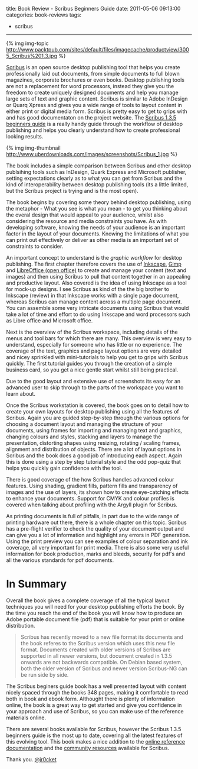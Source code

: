 title: Book Review - Scribus Beginners Guide
date: 2011-05-06 09:13:00
categories: book-reviews
tags: 
- scribus
---

{% img img-topic http://www.packtpub.com/sites/default/files/imagecache/productview/3005_Scribus%201.3.jpg %}

[Scribus](http://scribus.net/) is an open source desktop publishing tool that helps you create professionally laid out documents, from simple documents to full blown magazines, corporate brochures or even books.  Desktop publishing tools are not a replacement for word processors, instead they give you the freedom to create uniquely designed documents and help you manage large sets of text and graphic content.  Scribus is similar to Adobe InDesign or Quarq Xpress and gives you a wide range of tools to layout content in either print or digital media form.  Scribus is pretty easy to get to grips with and has good documentaton on the project website.  The [Scribus 1.3.5 beginners guide](http://www.packtpub.com/scribus-1-3-5-beginners-guide/book) is a really handy guide through the workflow of desktop publishing and helps you clearly understand how to create professional looking results. 

<!-- more -->

{% img img-thumbnail http://www.uberdownloads.com/images/screenshots/Scribus_1.jpg %}

The book includes a simple comparison between Scribus and other desktop publsihing tools such as InDesign, Quark Express and Microsoft publisher, setting expectations clearly as to what you can get from Scribus and the kind of interoperability between desktop publishing tools (its a little limited, but the Scribus project is trying and is the most open).

The book begins by covering some theory behind desktop publishing, using the metaphor - What you see is what you mean - to get you thinking about the overal design that would appeal to your audience, whilst also considering the resource and media constraints you have.  As with developing software, knowing the needs of your audience is an important factor in the layout of your documents.  Knowing the limitations of what you can print out effectively or deliver as other media is an important set of constraints to consider.

An important concept to understand is the _graphic workflow_ for desktop publishing.  The first chapter therefore covers the use of [Inkscape](http://www.inkscape.org/), [Gimp](http://www.gimp.org/) and [LibreOffice (open office)](http://www.libreoffice.org/) to create and manage your content (text and images) and then using Scribus to pull that content together in an appealing and productive layout.  Also covered is the idea of using Inkscape as a tool for mock-up designs.  I see Scribus as kind of the the big brother to Inkscape (review) in that Inkscape works with a single page document, whereas Scribus can manage content across a multiple page document.  You can assemble some very intricate documents using Scribus that would take a lot of time and effort to do using Inkscape and word processors such as Libre office and Microsoft office.

Next is the overview of the Scribus workspace, including details of the menus and tool bars for which there are many.  This overview is very easy to understand, especially for someone who has little or no experience.  The coverage of the text, graphics and page layout options are very detailed and nicey sprinkled with mini-tutorials to help you get to grips with Scribus quickly.  The first tutorial guides you through the creation of a simple business card, so you get a nice gentle start whilst still being practical.  

Due to the good layout and extensive use of screenshots its easy for an advanced user to skip through to the parts of the workspace you want to learn about. 

Once the Scribus workstation is covered, the book goes on to detail how to create your own layouts for desktop publishing using all the features of Scribus.  Again you are guided step-by-step through the various options for choosing a document layout and managing the structure of your documents, using frames for importing and managing text and graphics, changing colours and styles, stacking and layers to manage the presentation, distorting shapes using resizing, rotating / scaling frames, alignment and distribution of objects.  There are a lot of layout options in Scribus and the book does a good job of introducing each aspect.  Again this is done using a step by step tutorial style and the odd pop-quiz that helps you quickly gain confidence with the tool. 

There is good coverage of the how Scribus handles advanced colour features.  Using shading, gradient fills, pattern fills and transparency of images and the use of layers, its shown how to create eye-catching effects to enhance your documents. Support for CMYK and colour profiles is covered when talking about profiling with the Argyll plugin for Scribus.

As printing documents is full of pitfalls, in part due to the wide range of printing hardware out there, there is a whole chapter on this topic.  Scribus has a pre-flight verifier to check the quality of your document output and can give you a lot of information and highlight any errors in PDF generation.  Using the print preview you can see examples of colour separation and ink coverage, all very important for print media.  There is also some very useful information for book production, marks and bleeds, security for pdf's and all the various standards for pdf documents.

# In Summary 

Overall the book gives a complete coverage of all the typical layout techniques you will need for your desktop publishing efforts the book.  By the time you reach the end of the book you will know how to produce an Adobe portable document file (pdf) that is suitable for your print or online distribution.

> Scribus has recently moved to a new file format its documents and the book referes to the Scribus version which uses this new file format.  Documents created with older versions of Scribus are supported in all newer versions, but document created in 1.3.5 onwards are not backwards compatible.  On Debian based system, both the older version of Scribus and newer version Scribus-NG can be run side by side.

The Scribus beginers guide book has a well presented layout with content nicely spaced through the books 348 pages, making it comfortable to read both in book and ebook form.  Althought there is plenty of information online, the book is a great way to get started and give you confidence in your approach and use of Scribus, so you can make use of the reference materials online.

There are several books available for Scribus, however the Scribus 1.3.5 beginners guide is the most up to date, covering all the latest features of this evolving tool.  This book makes a nice addition to the [online reference documentation](http://docs.scribus.net/) and the [community resources](http://wiki.scribus.net/canvas/Scribus) available for Scribus.

Thank you.
[@jr0cket](https://twitter.com/jr0cket)
